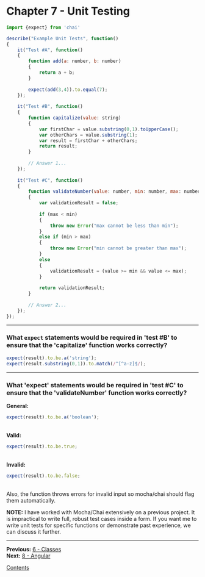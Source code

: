 # Chapter 7 - Unit Testing

```javascript
import {expect} from 'chai'

describe("Example Unit Tests", function()
{
	it("Test #A", function()
	{
		function add(a: number, b: number)
		{
			return a + b;
		}
		
		expect(add(3,4)).to.equal(7);
	});
	
	it("Test #B", function()
	{
		function capitalize(value: string)
		{
			var firstChar = value.substring(0,1).toUpperCase();
			var otherChars = value.substring(1);
			var result = firstChar + otherChars;
			return result;
		}
		
		// Answer 1...
	});
	
	it("Test #C", function()
	{
		function validateNumber(value: number, min: number, max: number): boolean
		{
			var validationResult = false;
			
			if (max < min)
			{
				throw new Error("max cannot be less than min");
			}
			else if (min > max)
			{
				throw new Error("min cannot be greater than max");
			}
			else
			{
				validationResult = (value >= min && value <= max);
			}
			
			return validationResult;
		}
		
		// Answer 2...
	});
});
```

---

### What `expect` statements would be required in 'test #B' to ensure that the 'capitalize' function works correctly?

```javascript
expect(result).to.be.a('string');
expect(result.substring(0,1)).to.match(/^[^a-z]$/);
```

---

### What 'expect' statements would be required in 'test #C' to ensure that the 'validateNumber' function works correctly?

**General:**

```javascript
expect(result).to.be.a('boolean');
```
\
**Valid:**

```javascript
expect(result).to.be.true;
```

\
**Invalid:**

```javascript
expect(result).to.be.false;
```
\
Also, the function throws errors for invalid input so mocha/chai should flag them automatically.

**NOTE:** I have worked with Mocha/Chai extensively on a previous project. It is impractical to write full, robust test cases inside a form. If you want me to write unit tests for specific functions or demonstrate past experience, we can discuss it further.

---

**Previous:** [6 - Classes](./6-classes.md)  
**Next:** [8 - Angular](./8-angular.md)

[Contents](./readme.md)